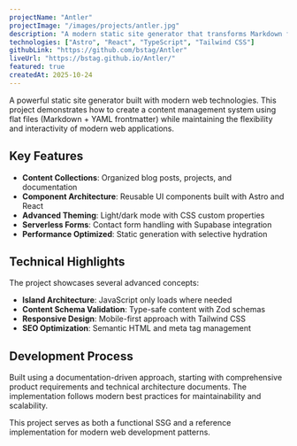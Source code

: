 ```yaml
---
projectName: "Antler"
projectImage: "/images/projects/antler.jpg"
description: "A modern static site generator that transforms Markdown files into beautiful, performant websites with component-based architecture."
technologies: ["Astro", "React", "TypeScript", "Tailwind CSS"]
githubLink: "https://github.com/bstag/Antler"
liveUrl: "https://bstag.github.io/Antler/"
featured: true
createdAt: 2025-10-24
---
```

A powerful static site generator built with modern web technologies. This project demonstrates how to create a content management system using flat files (Markdown + YAML frontmatter) while maintaining the flexibility and interactivity of modern web applications.

## Key Features

- **Content Collections**: Organized blog posts, projects, and documentation
- **Component Architecture**: Reusable UI components built with Astro and React
- **Advanced Theming**: Light/dark mode with CSS custom properties
- **Serverless Forms**: Contact form handling with Supabase integration
- **Performance Optimized**: Static generation with selective hydration

## Technical Highlights

The project showcases several advanced concepts:

- **Island Architecture**: JavaScript only loads where needed
- **Content Schema Validation**: Type-safe content with Zod schemas
- **Responsive Design**: Mobile-first approach with Tailwind CSS
- **SEO Optimization**: Semantic HTML and meta tag management

## Development Process

Built using a documentation-driven approach, starting with comprehensive product requirements and technical architecture documents. The implementation follows modern best practices for maintainability and scalability.

This project serves as both a functional SSG and a reference implementation for modern web development patterns.